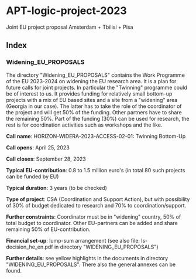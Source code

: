 # APT-logic-project-2023
Joint EU project proposal Amsterdam + Tbilisi + Pisa

## Index
### Widening_EU_PROPOSALS

The directory "Widening_EU_PROPOSALS" contains the Work Programme of the EU 2023-2024 on widening the EU research area. It is a plan for future calls for joint projects. In particular the "Twinning" programme could be of interest to us. It provides funding for relatively small bottom-up projects with a mix of EU based sites and a site from a "widening" area (Georgia in our case). The latter has to take the role of the coordinator of the project and will get 50% of the funding. Other partners have to share the remaining 50%. Part of the funding (30%) can be used for research, the rest is for coordination activities such as workshops and the like.

**Call name**: HORIZON-WIDERA-2023-ACCESS-02-01: Twinning Bottom-Up

**Call opens**: April 25, 2023

**Call closes**: September 28, 2023

**Typical EU-contribution**: 0.8 to 1.5 million euro's (in total 80 such projects can be funded by EU)

**Typical duration**: 3 years (to be checked)

**Type of project**: CSA (Coordination and Support Action), but with possibility of 30% of budget dedicated to research and 70% to coordination/support.

**Further constraints**: Coordinator must be in "widening" country, 50% of total budget to coordinator. Other EU-partners can be added and share remaining 50% of EU-contribution.

**Financial set-up**: lump-sum arrangement (see also file: ls-decision_he_en.pdf in directory "WIDENING_EU_PROPOSALS")

**Further details**: see yellow highlights in the documents in directory "WIDENING_EU_PROPOSALS". There also the general annexes can be found.


